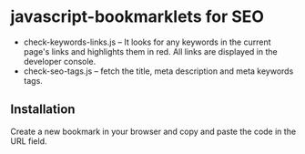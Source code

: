 # javascript-bookmarklets for SEO
- check-keywords-links.js – It looks for any keywords in the current page's links and highlights them in red. All links are displayed in the developer console.
- check-seo-tags.js – fetch the title, meta description and meta keywords tags.

## Installation
Create a new bookmark in your browser and copy and paste the code in the URL field.
